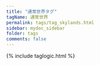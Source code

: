 ```yaml
---
title: "通常世界タグ"
tagName: 通常世界
permalink: tags/tag_skylands.html
sidebar: mydoc_sidebar
folder: tags
comments: false
---
```

{% include taglogic.html %}
